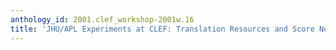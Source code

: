 ```yaml
---
anthology_id: 2001.clef_workshop-2001w.16
title: 'JHU/APL Experiments at CLEF: Translation Resources and Score Normalization'
---
```

